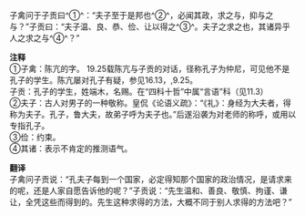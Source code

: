 子禽问于子贡曰^①^：“夫子至于是邦也^②^，必闻其政，求之与，抑与之与？”子贡曰：“夫子温、良、恭、俭、让以得之^③^。夫子之求之也，其诸异乎人之求之与^④^？”

**注释**  
①子禽：陈亢的字。 19.25载陈亢与子贡的对话，径称孔子为仲尼，可见他不是孔子的学生。陈亢屡对孔子有疑，参见16.13，,9.25。  
子贡：孔子的学生，姓端木，名赐。在“四科十哲”中属“言语”科（见11.3）   
②夫子：古人对男子的一种敬称。皇侃《论语义疏》：“《礼》：身经为大夫者，得称为夫子。孔子，鲁大夫，故弟子呼为夫子也。”后遂沿袭为对老师的称呼，或用以专指孔子。  
③俭：约束。  
④其诸：表示不肯定的推测语气。  

**翻译**  
子禽问子贡说：“孔夫子每到一个国家，必定得知那个国家的政治情况，是请求来的呢，还是人家自愿告诉他的呢？”子贡说：“先生温和、善良、敬慎、拘谨、谦让，全凭这些而得到的。先生这种求得的方法，大概不同于别人求得的方法吧？”
